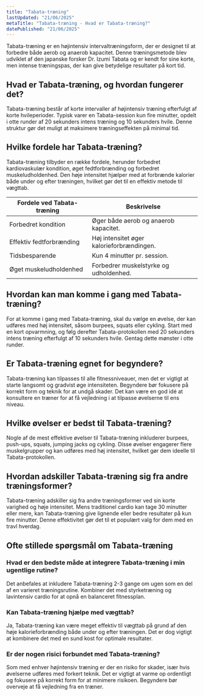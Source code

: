 ```yaml
---
title: "Tabata-træning"
lastUpdated: "21/06/2025"
metaTitle: "Tabata-træning - Hvad er Tabata-træning?"
datePublished: "21/06/2025"
---
```


Tabata-træning er en højintensiv intervaltræningsform, der er designet til at forbedre både aerob og anaerob kapacitet. Denne træningsmetode blev udviklet af den japanske forsker Dr. Izumi Tabata og er kendt for sine korte, men intense træningspas, der kan give betydelige resultater på kort tid.

## Hvad er Tabata-træning, og hvordan fungerer det?

Tabata-træning består af korte intervaller af højintensiv træning efterfulgt af korte hvileperioder. Typisk varer en Tabata-session kun fire minutter, opdelt i otte runder af 20 sekunders intens træning og 10 sekunders hvile. Denne struktur gør det muligt at maksimere træningseffekten på minimal tid.

## Hvilke fordele har Tabata-træning?

Tabata-træning tilbyder en række fordele, herunder forbedret kardiovaskulær kondition, øget fedtforbrænding og forbedret muskeludholdenhed. Den høje intensitet hjælper med at forbrænde kalorier både under og efter træningen, hvilket gør det til en effektiv metode til vægttab.

| Fordele ved Tabata-træning | Beskrivelse |
|----------------------------|-------------|
| Forbedret kondition        | Øger både aerob og anaerob kapacitet. |
| Effektiv fedtforbrænding   | Høj intensitet øger kalorieforbrændingen. |
| Tidsbesparende             | Kun 4 minutter pr. session. |
| Øget muskeludholdenhed     | Forbedrer muskelstyrke og udholdenhed. |

## Hvordan kan man komme i gang med Tabata-træning?

For at komme i gang med Tabata-træning, skal du vælge en øvelse, der kan udføres med høj intensitet, såsom burpees, squats eller cykling. Start med en kort opvarmning, og følg derefter Tabata-protokollen med 20 sekunders intens træning efterfulgt af 10 sekunders hvile. Gentag dette mønster i otte runder.

## Er Tabata-træning egnet for begyndere?

Tabata-træning kan tilpasses til alle fitnessniveauer, men det er vigtigt at starte langsomt og gradvist øge intensiteten. Begyndere bør fokusere på korrekt form og teknik for at undgå skader. Det kan være en god idé at konsultere en træner for at få vejledning i at tilpasse øvelserne til ens niveau.

## Hvilke øvelser er bedst til Tabata-træning?

Nogle af de mest effektive øvelser til Tabata-træning inkluderer burpees, push-ups, squats, jumping jacks og cykling. Disse øvelser engagerer flere muskelgrupper og kan udføres med høj intensitet, hvilket gør dem ideelle til Tabata-protokollen.

## Hvordan adskiller Tabata-træning sig fra andre træningsformer?

Tabata-træning adskiller sig fra andre træningsformer ved sin korte varighed og høje intensitet. Mens traditionel cardio kan tage 30 minutter eller mere, kan Tabata-træning give lignende eller bedre resultater på kun fire minutter. Denne effektivitet gør det til et populært valg for dem med en travl hverdag.

## Ofte stillede spørgsmål om Tabata-træning

### Hvad er den bedste måde at integrere Tabata-træning i min ugentlige rutine?

Det anbefales at inkludere Tabata-træning 2-3 gange om ugen som en del af en varieret træningsrutine. Kombiner det med styrketræning og lavintensiv cardio for at opnå en balanceret fitnessplan.

### Kan Tabata-træning hjælpe med vægttab?

Ja, Tabata-træning kan være meget effektiv til vægttab på grund af den høje kalorieforbrænding både under og efter træningen. Det er dog vigtigt at kombinere det med en sund kost for optimale resultater.

### Er der nogen risici forbundet med Tabata-træning?

Som med enhver højintensiv træning er der en risiko for skader, især hvis øvelserne udføres med forkert teknik. Det er vigtigt at varme op ordentligt og fokusere på korrekt form for at minimere risikoen. Begyndere bør overveje at få vejledning fra en træner.